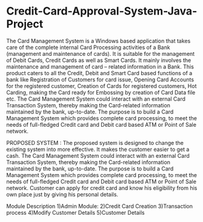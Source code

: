 # Credit-Card-Approval-System-Java-Project

The Card Management System is a Windows based application that takes care of the complete internal Card Processing activities of a Bank (management and maintenance of cards). 
It is suitable for the management of Debit Cards, Credit Cards as well as Smart Cards.  It mainly involves the maintenance and management of card – related information in a Bank.
This product caters to all the Credit, Debit and Smart Card based functions of a bank like Registration of Customers for card issue, Opening Card Accounts for the registered customer, Creation of Cards for registered customers, Hot Carding, making the Card ready for Embossing by creation of Card Data file etc.
The Card Management System could interact with an external Card Transaction System, thereby making the Card-related information maintained by the bank, up-to-date.  The purpose is to build a Card Management System which provides complete card processing, to meet the needs of full-fledged Credit card and Debit card based ATM or Point of Sale network.

PROPOSED SYSTEM :
The proposed system is designed to change the existing system into more effective. 
It makes the customer easier to get a cash. The Card Management System could interact with an external Card Transaction System, 
thereby making the Card-related information maintained by the bank, up-to-date.
The purpose is to build a Card Management System which provides complete card processing, to meet the needs of full-fledged Credit card and Debit card based ATM or 
Point of Sale network. Customer can apply for credit card and know his eligibility from his own place just by giving his personal details.

Module Description
1)Admin Module:
2)Credit Card Creation
3)Transaction process
4)Modify Customer Details
5)Customer Details

